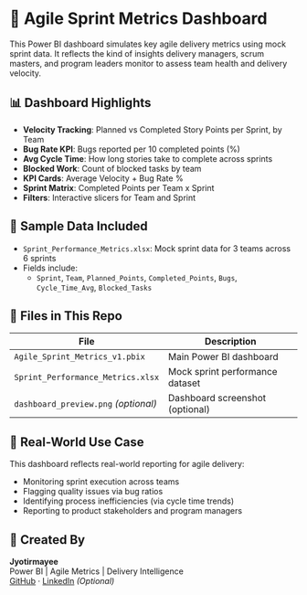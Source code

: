 # 🚀 Agile Sprint Metrics Dashboard

This Power BI dashboard simulates key agile delivery metrics using mock sprint data. It reflects the kind of insights delivery managers, scrum masters, and program leaders monitor to assess team health and delivery velocity.

## 📊 Dashboard Highlights

- **Velocity Tracking**: Planned vs Completed Story Points per Sprint, by Team
- **Bug Rate KPI**: Bugs reported per 10 completed points (%)
- **Avg Cycle Time**: How long stories take to complete across sprints
- **Blocked Work**: Count of blocked tasks by team
- **KPI Cards**: Average Velocity + Bug Rate %
- **Sprint Matrix**: Completed Points per Team x Sprint
- **Filters**: Interactive slicers for Team and Sprint

## 🧪 Sample Data Included

- `Sprint_Performance_Metrics.xlsx`: Mock sprint data for 3 teams across 6 sprints
- Fields include:
  - `Sprint`, `Team`, `Planned_Points`, `Completed_Points`, `Bugs`, `Cycle_Time_Avg`, `Blocked_Tasks`

## 📂 Files in This Repo

| File                              | Description                           |
|-----------------------------------|---------------------------------------|
| `Agile_Sprint_Metrics_v1.pbix`    | Main Power BI dashboard               |
| `Sprint_Performance_Metrics.xlsx` | Mock sprint performance dataset       |
| `dashboard_preview.png` *(optional)* | Dashboard screenshot (optional)   |

## 💼 Real-World Use Case

This dashboard reflects real-world reporting for agile delivery:
- Monitoring sprint execution across teams
- Flagging quality issues via bug ratios
- Identifying process inefficiencies (via cycle time trends)
- Reporting to product stakeholders and program managers

## 🔗 Created By

**Jyotirmayee**  
Power BI | Agile Metrics | Delivery Intelligence  
[GitHub](https://github.com/jyoti-techpm) · [LinkedIn](#) *(Optional)*  
